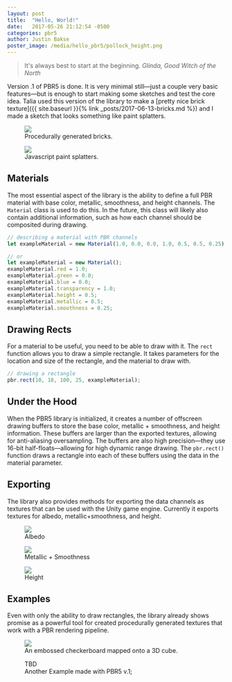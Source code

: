 ```yaml
---
layout: post
title:  "Hello, World!"
date:   2017-05-26 21:12:54 -0500
categories: pbr5
author: Justin Bakse
poster_image: /media/hello_pbr5/pollock_height.png
---
```



> It's always best to start at the beginning.
> <cite>Glinda, Good Witch of the North</cite>


Version .1 of PBR5 is done. It is very minimal still—just a couple very basic features—but is enough to start making some sketches and test the core idea. Talia used this version of the library to make a [pretty nice brick texture]({{ site.baseurl }}{% link _posts/2017-06-13-bricks.md %}) and I made a sketch that looks something like paint splatters.


<div class="figures">
    <figure>
        <div class="sixteen-nine">
            <img src="{{site.baseurl}}/media/bricks/bricks_complex.png">
        </div>
        <figcaption>
        Procedurally generated bricks.
        </figcaption>
    </figure>
    <figure>
        <img src="{{site.baseurl}}/media/hello_pbr5/pollock_pbr.png">
        <figcaption>
        Javascript paint splatters.
        </figcaption>
    </figure>
</div>

## Materials
The most essential aspect of the library is the ability to define a full PBR material with base color, metallic, smoothness, and height channels. The `Material` class is used to do this. In the future, this class will likely also contain additional information, such as how each channel should be composited during drawing.

```javascript
// describing a material with PBR channels
let exampleMaterial = new Material(1.0, 0.0, 0.0, 1.0, 0.5, 0.5, 0.25);

// or
let exampleMaterial = new Material();
exampleMaterial.red = 1.0;
exampleMaterial.green = 0.0;
exampleMaterial.blue = 0.0;
exampleMaterial.transparency = 1.0;
exampleMaterial.height = 0.5;
exampleMaterial.metallic = 0.5;
exampleMaterial.smoothness = 0.25;
```

## Drawing Rects
For a material to be useful, you need to be able to draw with it. The `rect` function allows you to draw a simple rectangle. It takes parameters for the location and size of the rectangle, and the material to draw with.

```javascript
// drawing a rectangle
pbr.rect(10, 10, 100, 25, exampleMaterial);
```

## Under the Hood
When the PBR5 library is initialized, it creates a number of offscreen drawing buffers to store the base color, metallic + smoothness, and height information. These buffers are larger than the exported textures, allowing for anti-aliasing oversampling. The buffers are also high precision—they use 16-bit half-floats—allowing for high dynamic range drawing. The `pbr.rect()` function draws a rectangle into each of these buffers using the data in the material parameter.

## Exporting
The library also provides methods for exporting the data channels as textures that can be used with the Unity game engine. Currently it exports textures for albedo, metallic+smoothness, and height.


<div class="figures">
    <figure>
        <img src="{{site.baseurl}}/media/hello_pbr5/pollock_albedo.png">
        <figcaption>
        Albedo
        </figcaption>
    </figure>
    <figure>
        <img src="{{site.baseurl}}/media/hello_pbr5/pollock_metallic.png">
        <figcaption>
        Metallic + Smoothness
        </figcaption>
    </figure>
    <figure>
        <img src="{{site.baseurl}}/media/hello_pbr5/pollock_height.png">
        <figcaption>
        Height
        </figcaption>
    </figure>
</div>


## Examples
Even with only the ability to draw rectangles, the library already shows promise as a powerful tool for created procedurally generated textures that work with a PBR rendering pipeline.



<div class="figures">
    <figure>
        <img src="{{site.baseurl}}/media/hello_pbr5/checker_pbr.png">
        <figcaption>
        An embossed checkerboard mapped onto a 3D cube.
        </figcaption>
    </figure>
    <figure>
        <div class="sixteen-nine">
            TBD
        </div>
        <figcaption>
        Another Example made with PBR5 v.1;
        </figcaption>
    </figure>
</div>
